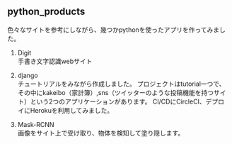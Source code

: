 ## python_products
色々なサイトを参考にしながら、幾つかpythonを使ったアプリを作ってみました。<br>

1. Digit<br>
手書き文字認識webサイト

2. django<br>
チュートリアルをみながら作成しました。
プロジェクトはtutorial一つで、その中にkakeibo（家計簿）,sns（ツイッターのような投稿機能を持つサイト）という2つのアプリケーションがあります。
CI/CDにCircleCI、デプロイにHerokuを利用してみました。

3. Mask-RCNN<br>
画像をサイト上で受け取り、物体を検知して塗り隠します。

